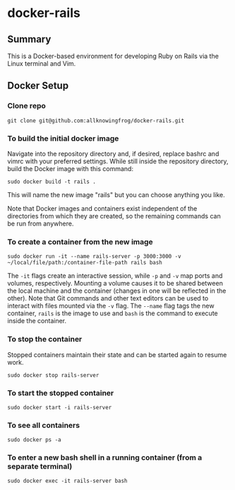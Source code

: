 # docker-rails

## Summary
This is a Docker-based environment for developing Ruby on Rails via the Linux terminal and Vim.

## Docker Setup

### Clone repo
`git clone git@github.com:allknowingfrog/docker-rails.git`

### To build the initial docker image
Navigate into the repository directory and, if desired, replace bashrc and vimrc with your preferred settings. While still inside the repository directory, build the Docker image with this command:

`sudo docker build -t rails .`

This will name the new image "rails" but you can choose anything you like.

Note that Docker images and containers exist independent of the directories from which they are created, so the remaining commands can be run from anywhere.

### To create a container from the new image
`sudo docker run -it --name rails-server -p 3000:3000 -v ~/local/file/path:/container-file-path rails bash`

The `-it` flags create an interactive session, while `-p` and `-v` map ports and volumes, respectively. Mounting a volume causes it to be shared between the local machine and the container (changes in one will be reflected in the other). Note that Git commands and other text editors can be used to interact with files mounted via the `-v` flag. The `--name` flag tags the new container, `rails` is the image to use and `bash` is the command to execute inside the container.

### To stop the container
Stopped containers maintain their state and can be started again to resume work.

`sudo docker stop rails-server`

### To start the stopped container
`sudo docker start -i rails-server`

### To see all containers
`sudo docker ps -a`

### To enter a new bash shell in a running container (from a separate terminal)
`sudo docker exec -it rails-server bash`
